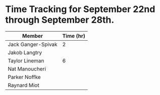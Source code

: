 # Time Tracking for September 22nd through September 28th.

| Member             | Time (hr) |
|--------------------|-----------|
| Jack Ganger-Spivak |    2     |
| Jakob Langtry      |          |
| Taylor Lineman     |    6      |
| Nat Manoucheri     |          |
| Parker Noffke      |          |
| Raynard Miot       |          |
